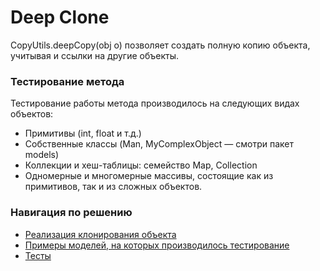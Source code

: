 <h1>Deep Clone</h1>
<p>CopyUtils.deepCopy(obj o) позволяет создать полную копию объекта, учитывая и ссылки на другие объекты.</p>

<h3>Тестирование метода</h3>
<p>Тестирование работы метода производилось на следующих видах объектов:</p>
<ul>
  <li>Примитивы (int, float и т.д.)</li>
  <li>Собственные классы (Man, MyComplexObject — смотри пакет models)
  <li>Коллекции и хеш-таблицы: семейство Map<T>, Collection<T></li>
  <li>Одномерные и многомерные массивы, состоящие как из примитивов, так и из сложных объектов.
</ul>
    
<h3>Навигация по решению</h3>
<ul>
  <li>
    <a href="https://github.com/Alexeyyy/Deep-clone/blob/master/src/deepClone/CopyUtils.java">Реализация клонирования объекта</a>
  </li>
  <li>
    <a href="https://github.com/Alexeyyy/Deep-clone/tree/master/src/models">Примеры моделей, на которых производилось тестирование</a>
  </li>
  <li>
    <a href="https://github.com/Alexeyyy/Deep-clone/blob/master/src/Main.java">Тесты</a>
  </li>
</ul>
